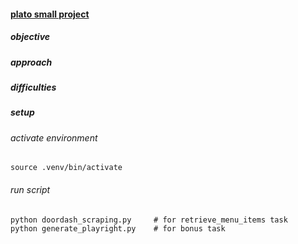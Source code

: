 #### [plato small project](https://pushy-yard-571.notion.site/Plato-Project-DoorDash-Scraping-1b292742cd6e809d9692e2c9a25fecbf)

##### objective

##### approach

##### difficulties

##### setup
###### activate environment
`source .venv/bin/activate`

###### run script
```
python doordash_scraping.py     # for retrieve_menu_items task
python generate_playright.py    # for bonus task

```